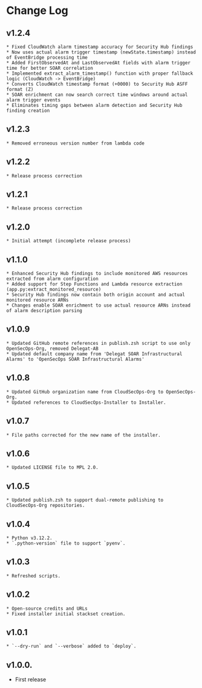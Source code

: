 # Change Log

## v1.2.4
    * Fixed CloudWatch alarm timestamp accuracy for Security Hub findings
    * Now uses actual alarm trigger timestamp (newState.timestamp) instead of EventBridge processing time
    * Added FirstObservedAt and LastObservedAt fields with alarm trigger time for better SOAR correlation
    * Implemented extract_alarm_timestamp() function with proper fallback logic (CloudWatch -> EventBridge)
    * Converts CloudWatch timestamp format (+0000) to Security Hub ASFF format (Z)
    * SOAR enrichment can now search correct time windows around actual alarm trigger events
    * Eliminates timing gaps between alarm detection and Security Hub finding creation

## v1.2.3
    * Removed erroneous version number from lambda code

## v1.2.2
    * Release process correction

## v1.2.1
    * Release process correction

## v1.2.0
    * Initial attempt (incomplete release process)

## v1.1.0
    * Enhanced Security Hub findings to include monitored AWS resources extracted from alarm configuration
    * Added support for Step Functions and Lambda resource extraction (app.py:extract_monitored_resource)
    * Security Hub findings now contain both origin account and actual monitored resource ARNs
    * Changes enable SOAR enrichment to use actual resource ARNs instead of alarm description parsing

## v1.0.9
    * Updated GitHub remote references in publish.zsh script to use only OpenSecOps-Org, removed Delegat-AB
    * Updated default company name from 'Delegat SOAR Infrastructural Alarms' to 'OpenSecOps SOAR Infrastructural Alarms'

## v1.0.8
    * Updated GitHub organization name from CloudSecOps-Org to OpenSecOps-Org.
    * Updated references to CloudSecOps-Installer to Installer.

## v1.0.7
    * File paths corrected for the new name of the installer.

## v1.0.6
    * Updated LICENSE file to MPL 2.0.

## v1.0.5
    * Updated publish.zsh to support dual-remote publishing to CloudSecOps-Org repositories.

## v1.0.4
    * Python v3.12.2.
    * `.python-version` file to support `pyenv`.

## v1.0.3
    * Refreshed scripts.

## v1.0.2
    * Open-source credits and URLs
    * Fixed installer initial stackset creation.

## v1.0.1
    * `--dry-run` and `--verbose` added to `deploy`.

## v1.0.0.
* First release

